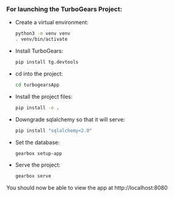 ### For launching the TurboGears Project:
- Create a virtual environment:
    ```bash
    python3 -m venv venv
    . venv/bin/activate
    ```
- Install TurboGears:
    ```bash
    pip install tg.devtools
    ```
- cd into the project:
    ```bash
    cd turbogearsApp
    ```
- Install the project files:
    ```bash
    pip install -e .
    ```
- Downgrade sqlalchemy so that it will serve:
    ```bash
    pip install "sqlalchemy<2.0"
    ```
- Set the database:
    ```bash
    gearbox setup-app
    ```
- Serve the project:
    ```bash
    gearbox serve
    ```
You should now be able to view the app at http://localhost:8080